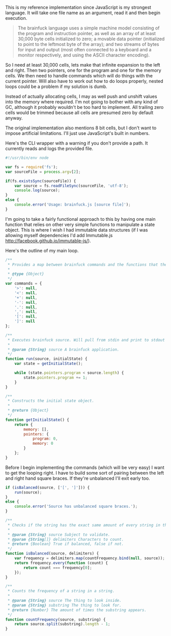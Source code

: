This is my reference implementation since JavaScript is my strongest language. It will take one file name as an argument, read it and then begin execution.

> The brainfuck language uses a simple machine model consisting of the program and instruction pointer, as well as an array of at least 30,000 byte cells initialized to zero; a movable data pointer (initialized to point to the leftmost byte of the array); and two streams of bytes for input and output (most often connected to a keyboard and a monitor respectively, and using the ASCII character encoding).

So I need at least 30,000 cells, lets make that infinite expansion to the left and right. Then two pointers, one for the program and one for the memory cells. We then need to handle commands which will do things with the current pointer. Will also have to work out how to do loops properly, nested loops could be a problem if my solution is dumb.

Instead of actually allocating cells, I may as well push and unshift values into the memory where required. I'm not going to bother with any kind of GC, although it probably wouldn't be too hard to implement. All trailing zero cells would be trimmed because all cells are presumed zero by default anyway.

The original implementation also mentions 8 bit cells, but I don't want to impose artificial limitations. I'll just use JavaScript's built in numbers.

Here's the CLI wrapper with a warning if you don't provide a path. It currently reads and logs the provided file.

```javascript
#!/usr/bin/env node

var fs = require('fs');
var sourceFile = process.argv[2];

if(fs.existsSync(sourceFile)) {
    var source = fs.readFileSync(sourceFile, 'utf-8');
    console.log(source);
}
else {
    console.error('Usage: brainfuck.js [source file]');
}
```

I'm going to take a fairly functional approach to this by having one main function that relies on other very simple functions to manipulate a state object. This is where I wish I had immutable data structures (if I was allowing myself dependencies I'd add Immutable.js http://facebook.github.io/immutable-js/).

Here's the outline of my main loop.

```javascript
/**
 * Provides a map between brainfuck commands and the functions that the state should subsequently be applied to.
 *
 * @type {Object}
 */
var commands = {
    '>': null,
    '<': null,
    '+': null,
    '-': null,
    '.': null,
    ',': null,
    '[': null,
    ']': null
};

/**
 * Executes brainfuck source. Will pull from stdin and print to stdout where required. Here be side effects.
 *
 * @param {String} source A brainfuck application.
 */
function run(source, initialState) {
    var state = getInitialState();

    while (state.pointers.program < source.length) {
        state.pointers.program += 1;
    }
}

/**
 * Constructs the initial state object.
 *
 * @return {Object}
 */
function getInitialState() {
    return {
        memory: [],
        pointers: {
            program: 0,
            memory: 0
        }
    };
}
```

Before I begin implementing the commands (which will be very easy) I want to get the looping right. I have to build some sort of pairing between the left and right hand square braces. If they're unbalanced I'll exit early too.

```javascript
if (isBalanced(source, ['[', ']'])) {
    run(source);
}
else {
    console.error('Source has unbalanced square braces.');
}

/**
 * Checks if the string has the exact same amount of every string in the delimiters array.
 *
 * @param {String} source Subject to validate.
 * @param {String[]} delimiters Characters to count.
 * @return {Boolean} True if balanced, false if not.
 */
function isBalanced(source, delimiters) {
    var frequency = delimiters.map(countFrequency.bind(null, source));
    return frequency.every(function (count) {
        return count === frequency[0];
    });
}

/**
 * Counts the frequency of a string in a string.
 *
 * @param {String} source The thing to look inside.
 * @param {String} substring The thing to look for.
 * @return {Number} The amount of times the substring appears.
 */
function countFrequency(source, substring) {
    return source.split(substring).length - 1;
}
```
